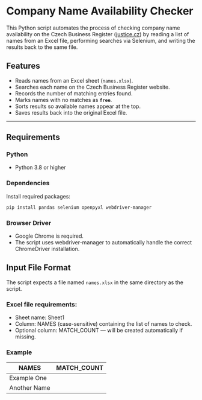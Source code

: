# Company Name Availability Checker

This Python script automates the process of checking company name availability on the Czech Business Register ([justice.cz](https://or.justice.cz/)) by reading a list of names from an Excel file, performing searches via Selenium, and writing the results back to the same file.

## Features
- Reads names from an Excel sheet (`names.xlsx`).
- Searches each name on the Czech Business Register website.
- Records the number of matching entries found.
- Marks names with no matches as **`free`**.
- Sorts results so available names appear at the top.
- Saves results back into the original Excel file.

---

## Requirements

### Python
- Python 3.8 or higher

### Dependencies
Install required packages:
```bash
pip install pandas selenium openpyxl webdriver-manager
```

### Browser Driver
- Google Chrome is required.
- The script uses webdriver-manager to automatically handle the correct ChromeDriver installation.

## Input File Format

The script expects a file named `names.xlsx` in the same directory as the script.

### Excel file requirements:
- Sheet name: Sheet1
- Column: NAMES (case-sensitive) containing the list of names to check.
- Optional column: MATCH_COUNT — will be created automatically if missing.

### Example
| NAMES         | MATCH_COUNT |
|---------------|-------------|
| Example One   |             |
| Another Name  |             |
